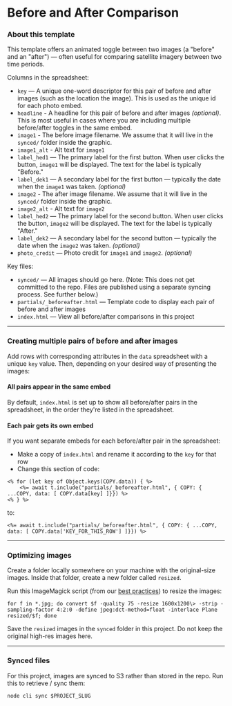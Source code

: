 Before and After Comparison
========================

### About this template

This template offers an animated toggle between two images (a "before" and an "after") — often useful for comparing satellite imagery between two time periods.

Columns in the spreadsheet:

* `key` — A unique one-word descriptor for this pair of before and after images (such as the location the image). This is used as the unique id for each photo embed.
* `headline` - A headline for this pair of before and after images _(optional)_. This is most useful in cases where you are including multiple before/after toggles in the same embed.
* `image1` - The before image filename. We assume that it will live in the `synced/` folder inside the graphic.
* `image1_alt` - Alt text for `image1`
* `label_hed1` — The primary label for the first button. When user clicks the button, `image1` will be displayed. The text for the label is typically "Before."
* `label_dek1` — A secondary label for the first button — typically the date when the `image1` was taken. _(optional)_
* `image2` - The after image filename. We assume that it will live in the `synced/` folder inside the graphic.
* `image2_alt` - Alt text for `image2`
* `label_hed2` — The primary label for the second button. When user clicks the button, `image2` will be displayed. The text for the label is typically "After."
* `label_dek2` — A secondary label for the second button — typically the date when the `image2` was taken. _(optional)_
* `photo_credit` — Photo credit for `image1` and `image2`. _(optional)_

Key files:

* `synced/` — All images should go here. (Note: This does not get committed to the repo. Files are published using a separate syncing process. See further below.)
* `partials/_beforeafter.html` — Template code to display each pair of before and after images
* `index.html` — View all before/after comparisons in this project

-----

### Creating multiple pairs of before and after images

Add rows with corresponding attributes in the `data` spreadsheet with a unique `key` value. Then, depending on your desired way of presenting the images:

#### All pairs appear in the same embed

By default, `index.html` is set up to show all before/after pairs in the spreadsheet, in the order they're listed in the spreadsheet.

#### Each pair gets its own embed

If you want separate embeds for each before/after pair in the spreadsheet:

* Make a copy of `index.html` and rename it according to the `key` for that row
* Change this section of code:

```
<% for (let key of Object.keys(COPY.data)) { %>
    <%= await t.include("partials/_beforeafter.html", { COPY: { ...COPY, data: [ COPY.data[key] ]}}) %>
<% } %>
```

to:

```
<%= await t.include("partials/_beforeafter.html", { COPY: { ...COPY, data: [ COPY.data['KEY_FOR_THIS_ROW'] ]}}) %>
```

-----

### Optimizing images

Create a folder locally somewhere on your machine with the original-size images. Inside that folder, create a new folder called `resized`.

Run this ImageMagick script (from our [best practices](https://github.com/nprapps/bestpractices/blob/master/assets.md)) to resize the images:

```
for f in *.jpg; do convert $f -quality 75 -resize 1600x1200\> -strip -sampling-factor 4:2:0 -define jpeg:dct-method=float -interlace Plane resized/$f; done
```

Save the `resized` images in the `synced` folder in this project. Do not keep the original high-res images here.

-----

### Synced files

For this project, images are synced to S3 rather than stored in the repo. Run this to retrieve / sync them:

```
node cli sync $PROJECT_SLUG
```